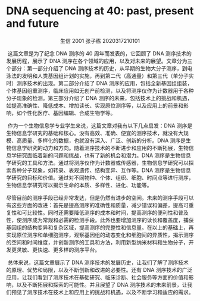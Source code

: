 # DNA sequencing at 40: past, present and future

<center>生信 2001 张子栋 2020317210101</center>

​	这篇文章是为了纪念 DNA 测序的 40 周年而发表的，它回顾了 DNA 测序技术的发展历程，展示了 DNA 测序在各个领域的应用，以及对未来的展望。文章分为三个部分：第一部分介绍了 DNA 测序技术的历史，从早期的生物大分子测序，到电泳法的发明和人类基因组计划的实施，再到第二代（高通量）和第三代（单分子实时）测序技术的出现。第二部分介绍了 DNA 测序的应用，包括全新基因组组装，个体基因组重测序，临床应用如无创产前检测，以及将测序仪作为计数器用于各种分子现象的检测。第三部分介绍了 DNA 测序的未来，包括技术上的挑战和机遇，如提高准确性、降低成本、增加读长、实现原位测序等，以及应用上的前景和影响，如个性化医疗、基因编辑、合成生物学等。

​	作为一个生物信息学专业学生来说，这篇文章对我有以下几点启发：DNA 测序是生物信息学研究的基础和核心。没有高效、准确、便宜的测序技术，就没有大规模、高质量、多样化的数据，也就没有深入、广泛、创新的分析。DNA 测序是生物信息学研究的动力和方向。随着测序技术的不断进步和应用的不断拓展，生物信息学研究面临着新的问题和挑战，也有了新的机会和潜力。DNA 测序是生物信息学研究的工具和方法。通过将测序仪作为计数器或传感器，生物信息学研究可以探索各种分子现象，如转录、表观遗传、结构变异、互作等。DNA 测序是生物信息学研究的目标和价值。通过对不同物种、个体、组织、细胞、时间点等进行测序，生物信息学研究可以揭示生命的本质、多样性、进化、功能等。

​	尽管目前的测序手段已经非常发达，但是仍然有进步的空间。未来的测序手段可以有这些方面的改进：首先是提高测序的准确性和质量，减少错误和偏差，提高可重复性和可比较性。同时还需要降低测序的成本和时间，提高测序的便利性和普及性，使测序成为常规和必需的检测手段。此外也要增加测序的读长和覆盖度，捕获基因组的结构变异和复杂区域，提高测序的完整性和信息量。在以上的基础上，再实现原位测序和单细胞测序，观察基因组的动态变化和细胞间的异质性，揭示测序的空间和时间维度，并创新测序的工具和方法，利用新型纳米材料和生物分子，开发更灵敏、更快速、更多样的测序平台。

​	总体来说，这篇文章展示了 DNA 测序技术的发展历史，让我们了解了测序技术的原理、优势和局限，以及不断创新和改进的必要性。还有 DNA 测序技术的广泛应用，让我们看到了测序技术在基础研究、临床诊断、社会服务等方面的价值和影响，以及不断拓展和探索的可能性。并且展望了 DNA 测序技术的未来前景，让我们预见了测序技术在技术上和应用上的挑战和机遇，以及不断学习和适应的需求。